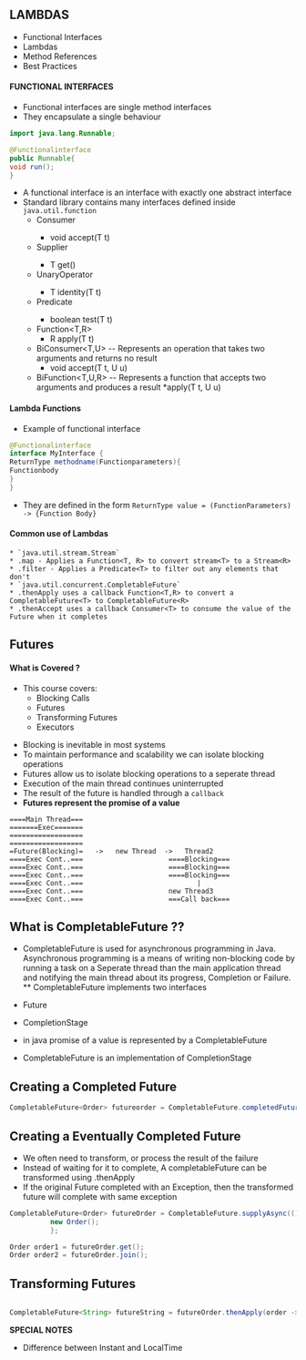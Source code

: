 ## LAMBDAS

- Functional Interfaces
- Lambdas
- Method References
- Best Practices

#### FUNCTIONAL INTERFACES

- Functional interfaces are single method interfaces
- They encapsulate a single behaviour
```java
import java.lang.Runnable;

@Functionalinterface
public Runnable{
void run();
}
```
- A functional interface is an interface with exactly one abstract interface
- Standard library contains many interfaces defined inside `java.util.function`
  * Consumer<T>
    * void accept(T t)
  * Supplier<T>
    * T get()
  * UnaryOperator<T>
    * T identity(T t)
  * Predicate<T>
    * boolean test(T t)
  * Function<T,R>
    * R apply(T t)
  * BiConsumer<T,U> -- Represents an operation that takes two arguments and returns no result
    * void accept(T t, U u)
  * BiFunction<T,U,R> -- Represents a function that accepts two arguments and produces a result
    *apply(T t, U u)

#### Lambda Functions
- Example of functional interface
``` java
@Functionalinterface
interface MyInterface {
ReturnType methodname(Functionparameters){
Functionbody
}
}
```
- They are defined in the form
`ReturnType value = (FunctionParameters) -> {Function Body}`

#### Common use of Lambdas

    * `java.util.stream.Stream`
    * .map - Applies a Function<T, R> to convert stream<T> to a Stream<R>
    * .filter - Applies a Predicate<T> to filter out any elements that don't
    * `java.util.concurrent.CompletableFuture`
    * .thenApply uses a callback Function<T,R> to convert a CompletableFuture<T> to CompletableFuture<R>
    * .thenAccept uses a callback Consumer<T> to consume the value of the Future when it completes



## Futures

#### What is Covered ?
  * This course covers:
    * Blocking Calls
    * Futures
    * Transforming Futures
    * Executors
  - Blocking is inevitable in most systems
  - To maintain performance and scalability we can isolate blocking operations
  - Futures allow us to isolate blocking operations to a seperate thread
  - Execution of the main thread continues uninterrupted
  - The result of the future is handled through a `callback`
  - __Futures represent the promise of a value__

```
====Main Thread===
=======Exec=======
==================
==================
=Future(Blocking)=   ->   new Thread  ->   Thread2
====Exec Cont..===                     ====Blocking===
====Exec Cont..===                     ====Blocking===
====Exec Cont..===                     ====Blocking===
====Exec Cont..===                            |
====Exec Cont..===                     new Thread3
====Exec Cont..===                     ===Call back===
```

## What is CompletableFuture ??
  - CompletableFuture is used for asynchronous programming in Java. Asynchronous programming is a means of
    writing non-blocking code by running a task on a Seperate thread than the main application thread and
    notifying the main thread about its progress, Completion or Failure.
** CompletableFuture implements two interfaces
  - Future
  - CompletionStage

  - in java promise of a value is represented by a CompletableFuture
  - CompletableFuture is an implementation of CompletionStage

## Creating a Completed Future
``` java
CompletableFuture<Order> futureorder = CompletableFuture.completedFuture(new Order())

```

## Creating a Eventually Completed Future
  - We often need to transform, or process the result of the failure
  - Instead of waiting for it to complete, A completableFuture can be transformed using .thenApply
  - If the original Future completed with an Exception, then the transformed future will complete with same exception
``` java
CompletableFuture<Order> futureOrder = CompletableFuture.supplyAsync(() -> {
          new Order();
          };

Order order1 = futureOrder.get();
Order order2 = futureOrder.join();
```


## Transforming Futures

``` java

CompletableFuture<String> futureString = futureOrder.thenApply(order -> order.toString());
```

**SPECIAL NOTES**
- Difference between Instant and LocalTime
